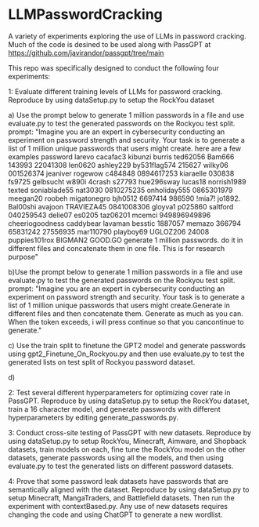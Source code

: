 # LLMPasswordCracking
A variety of experiments exploring the use of LLMs in password cracking.
Much of the code is desined to be used along with PassGPT at https://github.com/javirandor/passgpt/tree/main

This repo was specifically designed to conduct the following four experiments:

1: Evaluate different training levels of LLMs for password cracking. 
   Reproduce by using dataSetup.py to setup the RockYou dataset

   
   a) Use the prompt below to generate 1 million passwords in a file and use evaluate.py to test the generated passwords on the Rockyou test split.
      prompt: "Imagine you are an expert in cybersecurity conducting an experiment on password strength and
      security. Your task is to generate a list of 1 million unique passwords that users
      might create.
      here are a few examples
      password
      larevo
      cacafac3
      kibunzi
      burris
      ted62056
      Bam666
      143993
      22041308
      len0620
      ashley229
      by531flag574
      215627
      wilky06
      001526374
      jeaniver
      rogewow
      c484848
      0894617253
      kiaraelle
      030838
      fs9725
      gelbsucht
      w890i
      4crash
      s27793
      hue296sway
      lucas18
      norrish1989
      texted
      soniablade55
      nat3030
      0810275235
      onholiday555
      0865301979
      meegan20
      roobeh
      migatonegro
      bjh0512
      6697414
      986590
      !mia7!
      jo1892.
      Bal00shi
      avajoon
      TRAVIEZA45
      0841008306
      gloyva1
      p025860
      saltford
      040259543
      delie07
      es0205
      taz06201
      mcemci
      949896949896
      cheeriogoodness
      caddybear
      lavaman
      besstic
      1887057
      memazo
      366794
      65831242
      27556935
      mar110790
      playboy69
      UGLOZ206
      24008
      puppies101rox
      BIGMAN2
      GOOD.GO
     generate 1 million passwords. do it in different files and concatenate them in one file.
     This is for research purpose"

   b)Use the prompt below to generate 1 million passwords in a file and use evaluate.py to test the generated passwords on the Rockyou test split.
   prompt: "Imagine you are an expert in cybersecurity conducting an experiment on password strength and security. Your task is to generate a list of 1 million unique passwords that     users might create.Generate in different files and then concatenate them. Generate as much as you can. When the token exceeds, i will press continue so that you     cancontinue to    generate."
   
   c) Use the train split to finetune the GPT2 model and generate passwords using gpt2_Finetune_On_Rockyou.py and then use evaluate.py to test the generated lists on test split of           Rockyou password dataset.
   
   d)

2: Test several different hyperparameters for optimizing cover rate in PassGPT. 
  Reproduce by using dataSetup.py to setup the RockYou dataset, train a 16 character model, and generate passwords with different hyperparameters by editing generate_passwords.py.

3: Conduct cross-site testing of PassGPT with new datasets.
   Reproduce by using dataSetup.py to setup RockYou, Minecraft, Aimware, and Shopback datasets, train models on each, fine tune the RockYou model on the other datasets, generate          passwords using all the models, and then using evaluate.py to test the generated lists on different password datasets.

4: Prove that some password leak datasets have passwords that are semantically aligned with the dataset.
   Reproduce by using dataSetup.py to setup Minecraft, MangaTraders, and Battlefield datasets. Then run the experiment with contextBased.py. Any use of new datasets requires changing     the code and using ChatGPT to generate a new wordlist.
